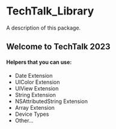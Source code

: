# TechTalk_Library

A description of this package.

<h2>Welcome to TechTalk 2023</h2>
<h4>Helpers that you can use: </h4>
<ul>
  <li>Date Extension </li>
  <li>UIColor Extension</li>
  <li>UIView Extension</li>
  <li>String Extension</li>
  <li>NSAttributedString Extension</li>
  <li>Array Extension</li>
  <li>Device Types</li>
  <li>Other...</li>
</ul>

<br>

